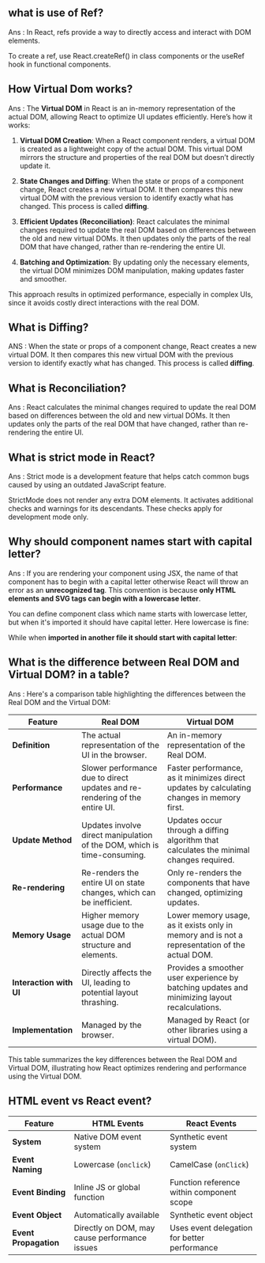 ## what is use of Ref?

Ans : In React, refs provide a way to directly access and interact with DOM elements.

To create a ref, use React.createRef() in class components or the useRef hook in functional components.


## How Virtual Dom works?

Ans : The **Virtual DOM** in React is an in-memory representation of the actual DOM, allowing React to optimize UI updates efficiently. Here’s how it works:

1. **Virtual DOM Creation**: When a React component renders, a virtual DOM is created as a lightweight copy of the actual DOM. This virtual DOM mirrors the structure and properties of the real DOM but doesn’t directly update it.

2. **State Changes and Diffing**: When the state or props of a component change, React creates a new virtual DOM. It then compares this new virtual DOM with the previous version to identify exactly what has changed. This process is called **diffing**.

3. **Efficient Updates (Reconciliation)**: React calculates the minimal changes required to update the real DOM based on differences between the old and new virtual DOMs. It then updates only the parts of the real DOM that have changed, rather than re-rendering the entire UI.

4. **Batching and Optimization**: By updating only the necessary elements, the virtual DOM minimizes DOM manipulation, making updates faster and smoother.

This approach results in optimized performance, especially in complex UIs, since it avoids costly direct interactions with the real DOM.

## What is Diffing?

ANS : When the state or props of a component change, React creates a new virtual DOM. It then compares this new virtual DOM with the previous version to identify exactly what has changed. This process is called **diffing**.

## What is Reconciliation?

Ans : React calculates the minimal changes required to update the real DOM based on differences between the old and new virtual DOMs. It then updates only the parts of the real DOM that have changed, rather than re-rendering the entire UI.


## What is strict mode in React?

Ans : Strict mode is a development feature that helps catch common bugs caused by using an outdated JavaScript feature.

StrictMode does not render any extra DOM elements. It activates additional checks and warnings for its descendants. These checks apply for development mode only. 


## Why should component names start with capital letter?

Ans : If you are rendering your component using JSX, the name of that component has to begin with a capital letter otherwise React will throw an error as an **unrecognized tag**. This convention is because **only HTML elements and SVG tags can begin with a lowercase letter**. 

You can define component class which name starts with lowercase letter, but when it's imported it should have capital letter. Here lowercase is fine:

While when **imported in another file it should start with capital letter**:

## What is the difference between Real DOM and Virtual DOM? in a table?

Ans : Here's a comparison table highlighting the differences between the Real DOM and the Virtual DOM:

| Feature                | Real DOM                                   | Virtual DOM                               |
|------------------------|--------------------------------------------|------------------------------------------|
| **Definition**         | The actual representation of the UI in the browser. | An in-memory representation of the Real DOM. |
| **Performance**        | Slower performance due to direct updates and re-rendering of the entire UI. | Faster performance, as it minimizes direct updates by calculating changes in memory first. |
| **Update Method**      | Updates involve direct manipulation of the DOM, which is time-consuming. | Updates occur through a diffing algorithm that calculates the minimal changes required. |
| **Re-rendering**       | Re-renders the entire UI on state changes, which can be inefficient. | Only re-renders the components that have changed, optimizing updates. |
| **Memory Usage**       | Higher memory usage due to the actual DOM structure and elements. | Lower memory usage, as it exists only in memory and is not a representation of the actual DOM. |
| **Interaction with UI**| Directly affects the UI, leading to potential layout thrashing. | Provides a smoother user experience by batching updates and minimizing layout recalculations. |
| **Implementation**     | Managed by the browser.                     | Managed by React (or other libraries using a virtual DOM). |

This table summarizes the key differences between the Real DOM and Virtual DOM, illustrating how React optimizes rendering and performance using the Virtual DOM.

## HTML event vs React event?


| Feature                     | HTML Events                                 | React Events                              |
|-----------------------------|---------------------------------------------|-------------------------------------------|
| **System**                  | Native DOM event system                    | Synthetic event system                    |
| **Event Naming**            | Lowercase (`onclick`)                      | CamelCase (`onClick`)                     |
| **Event Binding**           | Inline JS or global function               | Function reference within component scope |
| **Event Object**            | Automatically available                    | Synthetic event object                    |
| **Event Propagation**       | Directly on DOM, may cause performance issues | Uses event delegation for better performance |


